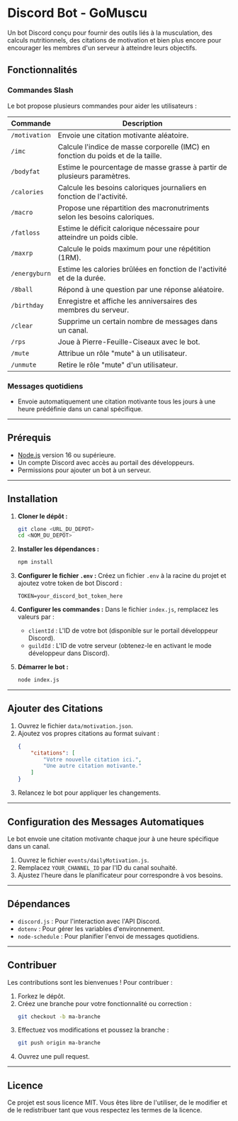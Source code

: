 # Discord Bot - GoMuscu

Un bot Discord conçu pour fournir des outils liés à la musculation, des calculs nutritionnels, des citations de motivation et bien plus encore pour encourager les membres d'un serveur à atteindre leurs objectifs.

## Fonctionnalités

### **Commandes Slash**
Le bot propose plusieurs commandes pour aider les utilisateurs :

| Commande       | Description                                                                 |
|----------------|-----------------------------------------------------------------------------|
| `/motivation`  | Envoie une citation motivante aléatoire.                                   |
| `/imc`         | Calcule l'indice de masse corporelle (IMC) en fonction du poids et de la taille. |
| `/bodyfat`     | Estime le pourcentage de masse grasse à partir de plusieurs paramètres.    |
| `/calories`    | Calcule les besoins caloriques journaliers en fonction de l'activité.      |
| `/macro`       | Propose une répartition des macronutriments selon les besoins caloriques.  |
| `/fatloss`     | Estime le déficit calorique nécessaire pour atteindre un poids cible.      |
| `/maxrp`       | Calcule le poids maximum pour une répétition (1RM).                       |
| `/energyburn`  | Estime les calories brûlées en fonction de l'activité et de la durée.      |
| `/8ball`       | Répond à une question par une réponse aléatoire.                          |
| `/birthday`    | Enregistre et affiche les anniversaires des membres du serveur.           |
| `/clear`       | Supprime un certain nombre de messages dans un canal.                     |
| `/rps`         | Joue à Pierre-Feuille-Ciseaux avec le bot.                                |
| `/mute`        | Attribue un rôle "mute" à un utilisateur.                                |
| `/unmute`      | Retire le rôle "mute" d'un utilisateur.                                   |

### **Messages quotidiens**
- Envoie automatiquement une citation motivante tous les jours à une heure prédéfinie dans un canal spécifique.

---

## Prérequis

- [Node.js](https://nodejs.org/) version 16 ou supérieure.
- Un compte Discord avec accès au portail des développeurs.
- Permissions pour ajouter un bot à un serveur.

---

## Installation

1. **Cloner le dépôt :**
   ```bash
   git clone <URL_DU_DEPOT>
   cd <NOM_DU_DEPOT>
   ```

2. **Installer les dépendances :**
   ```bash
   npm install
   ```

3. **Configurer le fichier `.env` :**
   Créez un fichier `.env` à la racine du projet et ajoutez votre token de bot Discord :
   ```env
   TOKEN=your_discord_bot_token_here
   ```

4. **Configurer les commandes :**
   Dans le fichier `index.js`, remplacez les valeurs par :
   - `clientId` : L'ID de votre bot (disponible sur le portail développeur Discord).
   - `guildId` : L'ID de votre serveur (obtenez-le en activant le mode développeur dans Discord).

5. **Démarrer le bot :**
   ```bash
   node index.js
   ```

---

## Ajouter des Citations

1. Ouvrez le fichier `data/motivation.json`.
2. Ajoutez vos propres citations au format suivant :
   ```json
   {
       "citations": [
           "Votre nouvelle citation ici.",
           "Une autre citation motivante."
       ]
   }
   ```
3. Relancez le bot pour appliquer les changements.

---

## Configuration des Messages Automatiques

Le bot envoie une citation motivante chaque jour à une heure spécifique dans un canal.

1. Ouvrez le fichier `events/dailyMotivation.js`.
2. Remplacez `YOUR_CHANNEL_ID` par l'ID du canal souhaité.
3. Ajustez l'heure dans le planificateur pour correspondre à vos besoins.

---

## Dépendances

- `discord.js` : Pour l'interaction avec l'API Discord.
- `dotenv` : Pour gérer les variables d'environnement.
- `node-schedule` : Pour planifier l'envoi de messages quotidiens.

---

## Contribuer

Les contributions sont les bienvenues ! Pour contribuer :

1. Forkez le dépôt.
2. Créez une branche pour votre fonctionnalité ou correction :
   ```bash
   git checkout -b ma-branche
   ```
3. Effectuez vos modifications et poussez la branche :
   ```bash
   git push origin ma-branche
   ```
4. Ouvrez une pull request.

---

## Licence

Ce projet est sous licence MIT. Vous êtes libre de l'utiliser, de le modifier et de le redistribuer tant que vous respectez les termes de la licence.
